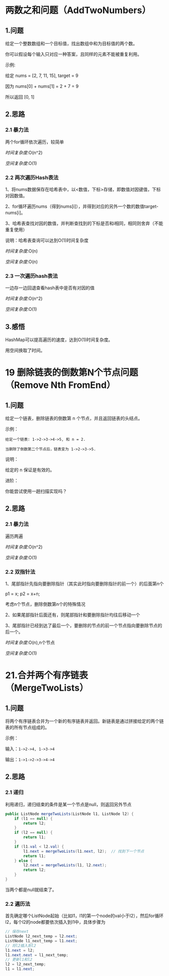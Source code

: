 # 两数之和问题（AddTwoNumbers）
## 1.问题
给定一个整数数组和一个目标值，找出数组中和为目标值的两个数。

你可以假设每个输入只对应一种答案，且同样的元素不能被重复利用。

示例:

给定 nums = [2, 7, 11, 15], target = 9

因为 nums[0] + nums[1] = 2 + 7 = 9

所以返回 [0, 1]

## 2.思路
### 2.1 暴力法
两个for循环依次遍历，较简单

*时间复杂度*:O(n^2)

*空间复杂度*:O(1)

### 2.2 两次遍历Hash表法
1、将nums数据保存在哈希表中，以<数值，下标>存储，即数值对因键值，下标对因数值。

2、for循环遍历nums（得到nums[i]），并得到对应的另外一个数的数值target-nums[i]。

3、哈希表查找对因的数值，并判断查找到的下标是否和i相同，相同则舍弃（不能重复使用）

说明：哈希表查询可以达到O(1)时间复杂度

*时间复杂度*:O(n)

*空间复杂度*:O(n)

### 2.3 一次遍历hash表法
一边存一边回退查看hash表中是否有对因的值

*时间复杂度*:O(n^2)

*空间复杂度*:O(1)

## 3.感悟
HashMap可以提高遍历的速度，达到O(1)时间复杂度。

用空间换取了时间。

# 19 删除链表的倒数第N个节点问题（Remove Nth FromEnd）
## 1.问题
给定一个链表，删除链表的倒数第 n 个节点，并且返回链表的头结点。

示例：

```
给定一个链表: 1->2->3->4->5, 和 n = 2.

当删除了倒数第二个节点后，链表变为 1->2->3->5.
```

说明：

给定的 n 保证是有效的。

进阶：

你能尝试使用一趟扫描实现吗？

## 2.思路
### 2.1 暴力法
遍历两遍

*时间复杂度*:O(n^2)

*空间复杂度*:O(1)

### 2.2 双指针法
1、尾部指针先指向要删除指针（其实此时指向要删除指针的前一个）的后面第n个

p1 = x; p2 = x+n;

考虑n个节点，删除倒数第n个的特殊情况

2、如果尾部指针后面还有，则尾部指针和要删除指针均往后移动一个

3、尾部指针已经到达了最后一个，要删除的节点的前一个节点指向要删除节点的后一个。

*时间复杂度*:O(n),n个节点

*空间复杂度*:O(1)

# 21.合并两个有序链表（MergeTwoLists）
## 1.问题
将两个有序链表合并为一个新的有序链表并返回。新链表是通过拼接给定的两个链表的所有节点组成的。 

示例：

输入：`1->2->4, 1->3->4`

输出：`1->1->2->3->4->4`

## 2.思路
### 2.1 递归

利用递归，递归结束的条件是某一个节点是null，则返回另外节点

```java
public ListNode mergeTwoLists(ListNode l1, ListNode l2) {
    if (l1 == null) {
        return l2;
    }
    if (l2 == null) {
        return l1;
    }
    if (l1.val < l2.val) {
        l1.next = mergeTwoLists(l1.next, l2);  // 找到下一个节点
        return l1;
    } else {
        l2.next = mergeTwoLists(l1, l2.next);
        return l2;
    }
}
```

当两个都是null就结束了。

### 2.2 遍历法
首先确定哪个ListNode起始（比如l1，l1的第一个node的val小于l2），然后for循环l2，每个l2的node都要依次插入到l1中，具体步骤为

```java
// 保存next
ListNode l2_next_temp = l2.next;
ListNode l1_next_temp = l1.next;
// 将l2插入到l2
l1.next = l2;
l1.next.next = l1_next_temp;
// 更新l1和l2
l2 = l2_next_temp;
l1 = l1.next;
```